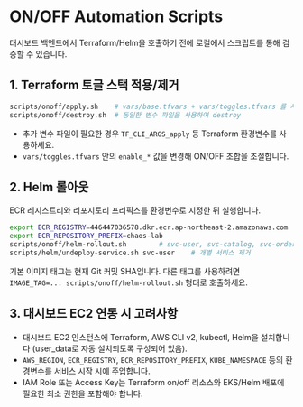# ON/OFF Automation Scripts

대시보드 백엔드에서 Terraform/Helm을 호출하기 전에 로컬에서 스크립트를 통해 검증할 수 있습니다.

## 1. Terraform 토글 스택 적용/제거

```bash
scripts/onoff/apply.sh    # vars/base.tfvars + vars/toggles.tfvars 를 사용하여 apply
scripts/onoff/destroy.sh  # 동일한 변수 파일을 사용하여 destroy
```

- 추가 변수 파일이 필요한 경우 `TF_CLI_ARGS_apply` 등 Terraform 환경변수를 사용하세요.
- `vars/toggles.tfvars` 안의 `enable_*` 값을 변경해 ON/OFF 조합을 조절합니다.

## 2. Helm 롤아웃

ECR 레지스트리와 리포지토리 프리픽스를 환경변수로 지정한 뒤 실행합니다.

```bash
export ECR_REGISTRY=446447036578.dkr.ecr.ap-northeast-2.amazonaws.com
export ECR_REPOSITORY_PREFIX=chaos-lab
scripts/onoff/helm-rollout.sh        # svc-user, svc-catalog, svc-order 순서로 upgrade/install
scripts/helm/undeploy-service.sh svc-user    # 개별 서비스 제거
```

기본 이미지 태그는 현재 Git 커밋 SHA입니다. 다른 태그를 사용하려면 `IMAGE_TAG=... scripts/onoff/helm-rollout.sh` 형태로 호출하세요.

## 3. 대시보드 EC2 연동 시 고려사항

- 대시보드 EC2 인스턴스에 Terraform, AWS CLI v2, kubectl, Helm을 설치합니다 (user_data로 자동 설치되도록 구성되어 있음).
- `AWS_REGION`, `ECR_REGISTRY`, `ECR_REPOSITORY_PREFIX`, `KUBE_NAMESPACE` 등의 환경변수를 서비스 시작 시에 주입합니다.
- IAM Role 또는 Access Key는 Terraform on/off 리소스와 EKS/Helm 배포에 필요한 최소 권한을 포함해야 합니다.

